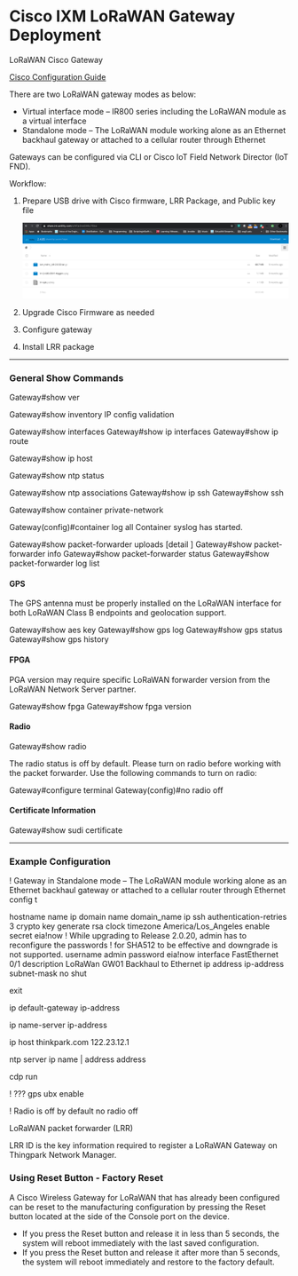 # Cisco IXM LoRaWAN Gateway Deployment


LoRaWAN Cisco Gateway

[Cisco Configuration Guide](https://www.cisco.com/c/en/us/td/docs/routers/interface-module-lorawan/software/configuration/guide/b_lora_scg/overview.html)


There are two LoRaWAN gateway modes as below:

- Virtual interface mode – IR800 series including the LoRaWAN module as a virtual interface
- Standalone mode – The LoRaWAN module working alone as an Ethernet backhaul gateway or attached to a cellular router through Ethernet

Gateways can be configured via CLI or Cisco IoT Field Network Director (IoT FND).

Workflow:

1. Prepare USB drive with Cisco firmware, LRR Package, and Public key file

   ![ThingPark Downloads](ThingPark_Downloads.png)

2. Upgrade  Cisco Firmware as needed

3. Configure gateway

4. Install LRR package



---
### General Show Commands

Gateway#show ver

Gateway#show inventory
IP config validation

Gateway#show interfaces
Gateway#show ip interfaces
Gateway#show ip route

Gateway#show ip host

Gateway#show ntp status

Gateway#show ntp associations
Gateway#show ip ssh
Gateway#show ssh

Gateway#show container private-network

Gateway(config)#container log all
Container syslog has started.

Gateway#show packet-forwarder uploads [detail ]
Gateway#show packet-forwarder info
Gateway#show packet-forwarder status
Gateway#show packet-forwarder log list

#### GPS

The GPS antenna must be properly installed on the LoRaWAN interface for both LoRaWAN Class B endpoints and geolocation support.

Gateway#show aes key
Gateway#show gps log
Gateway#show gps status
Gateway#show gps history


#### FPGA
PGA version may require specific LoRaWAN forwarder version from the LoRaWAN Network Server partner.

Gateway#show fpga
Gateway#show fpga version

#### Radio

Gateway#show radio

The radio status is off by default. Please turn on radio before working with the packet forwarder. Use the following commands to turn on radio:

Gateway#configure terminal
Gateway(config)#no radio off

#### Certificate Information
Gateway#show sudi certificate 

---
### Example Configuration
! Gateway in Standalone mode – The LoRaWAN module working alone as an Ethernet backhaul gateway or attached to a cellular router through Ethernet
config t

hostname name
ip domain name domain_name
ip ssh authentication-retries 3
crypto key generate rsa
clock timezone America/Los_Angeles
enable secret eia!now
! While upgrading to Release 2.0.20, admin has to reconfigure the passwords 
! for SHA512 to be effective and downgrade is not supported.
username admin password eia!now
interface FastEthernet 0/1 
  description LoRaWan GW01 Backhaul to Ethernet
  ip address ip-address subnet-mask
  no shut

exit

ip default-gateway ip-address

ip name-server ip-address

ip host thinkpark.com 122.23.12.1

ntp server ip name | address address

cdp run

! ???
gps ubx enable

! Radio is off by default
no radio off


LoRaWAN packet forwarder (LRR)

LRR ID is the key information required to register a LoRaWAN Gateway on Thingpark Network Manager.





### Using Reset Button - Factory Reset

A Cisco Wireless Gateway for LoRaWAN that has already been configured can be reset to the manufacturing configuration by pressing the Reset button located at the side of the Console port on the device.

- If you press the Reset button and release it in less than 5 seconds, the system will reboot immediately with the last saved configuration.
- If you press the Reset button and release it after more than 5 seconds, the system will reboot immediately and restore to the factory default.

